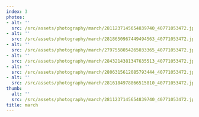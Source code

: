 ```yaml
---
index: 3
photos:
- alt: ''
  src: /src/assets/photography/march/2811237145654839740_40771053472.jpg
- alt: ''
  src: /src/assets/photography/march/2818650967449494563_40771053472.jpg
- alt: ''
  src: /src/assets/photography/march/2797558054265033365_40771053472.jpg
- alt: ''
  src: /src/assets/photography/march/2843214381347635513_40771053472.jpg
- alt: ''
  src: /src/assets/photography/march/2806315612085793444_40771053472.jpg
- alt: ''
  src: /src/assets/photography/march/2816184978866515810_40771053472.jpg
thumb:
  alt: ''
  src: /src/assets/photography/march/2811237145654839740_40771053472.jpg
title: march
---
```

